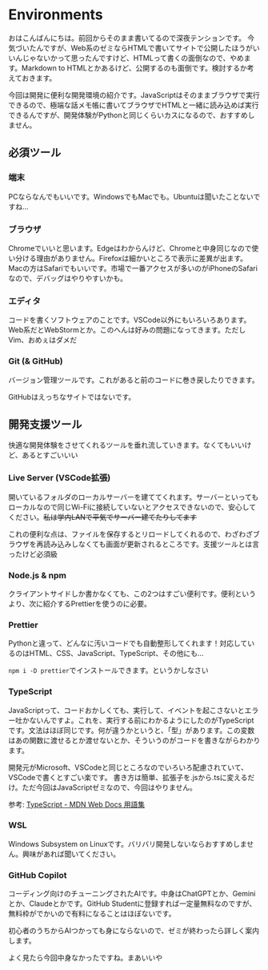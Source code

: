 # Environments

おはこんばんにちは。前回からそのまま書いてるので深夜テンションです。
今気づいたんですが、Web系のゼミならHTMLで書いてサイトで公開したほうがいいんじゃないかって思ったんですけど、HTMLって書くの面倒なので、やめます。Markdown to HTMLとかあるけど、公開するのも面倒です。検討するか考えておきます。

今回は開発に便利な開発環境の紹介です。JavaScriptはそのままブラウザで実行できるので、極端な話メモ帳に書いてブラウザでHTMLと一緒に読み込めば実行できるんですが、開発体験がPythonと同じくらいカスになるので、おすすめしません。

## 必須ツール

### 端末

PCならなんでもいいです。WindowsでもMacでも。Ubuntuは聞いたことないですね...

### ブラウザ

Chromeでいいと思います。Edgeはわからんけど、Chromeと中身同じなので使い分ける理由がありません。Firefoxは細かいところで表示に差異が出ます。Macの方はSafariでもいいです。市場で一番アクセスが多いのがiPhoneのSafariなので、デバッグはやりやすいかも。

### エディタ

コードを書くソフトウェアのことです。VSCode以外にもいろいろあります。Web系だとWebStormとか。このへんは好みの問題になってきます。ただしVim、おめぇはダメだ

### Git (& GitHub)

バージョン管理ツールです。これがあると前のコードに巻き戻したりできます。

GitHubはえっちなサイトではないです。

## 開発支援ツール

快適な開発体験をさせてくれるツールを垂れ流していきます。なくてもいいけど、あるとすごいいい

### Live Server (VSCode拡張)

開いているフォルダのローカルサーバーを建ててくれます。サーバーといってもローカルなので同じWi-Fiに接続していないとアクセスできないので、安心してください。~~私は学内LANで平気でサーバー建てたりしてます~~

これの便利な点は、ファイルを保存するとリロードしてくれるので、わざわざブラウザを再読み込みしなくても画面が更新されるところです。支援ツールとは言ったけど必須級

### Node.js & npm

クライアントサイドしか書かなくても、この2つはすごい便利です。便利というより、次に紹介するPrettierを使うのに必要。

### Prettier

Pythonと違って、どんなに汚いコードでも自動整形してくれます！対応しているのはHTML、CSS、JavaScript、TypeScript、その他にも...


`npm i -D prettier`でインストールできます。というかしなさい

### TypeScript

JavaScriptって、コードおかしくても、実行して、イベントを起こさないとエラー吐かないんですよ。これを、実行する前にわかるようにしたのがTypeScriptです。文法はほぼ同じです。何が違うかというと、「型」があります。この変数はあの関数に渡せるとか渡せないとか、そういうのがコードを書きながらわかります。

開発元がMicrosoft、VSCodeと同じところなのでいろいろ配慮されていて、VSCodeで書くとすごい楽です。
書き方は簡単、拡張子を.jsから.tsに変えるだけ。ただ今回はJavaScriptゼミなので、今回はやりません。

参考: [TypeScript - MDN Web Docs 用語集](https://developer.mozilla.org/ja/docs/Glossary/TypeScript)

### WSL

Windows Subsystem on Linuxです。バリバリ開発しないならおすすめしません。興味があれば聞いてください。

### GitHub Copilot

コーディング向けのチューニングされたAIです。中身はChatGPTとか、Geminiとか、Claudeとかです。GitHub Studentに登録すれば一定量無料なのですが、無料枠がでかいので有料になることはほぼないです。

初心者のうちからAIつかっても身にならないので、ゼミが終わったら詳しく案内します。

よく見たら今回中身なかったですね。まあいいや
